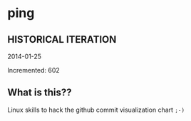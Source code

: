 # ping

## HISTORICAL ITERATION
2014-01-25

Incremented: 602

## What is this?? 
Linux skills to hack the github commit visualization chart `;-)`
